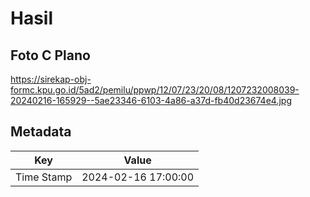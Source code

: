 # Hasil

## Foto C Plano

https://sirekap-obj-formc.kpu.go.id/5ad2/pemilu/ppwp/12/07/23/20/08/1207232008039-20240216-165929--5ae23346-6103-4a86-a37d-fb40d23674e4.jpg


## Metadata

| Key        | Value               |
| ---------- | ------------------- |
| Time Stamp | 2024-02-16 17:00:00 |



